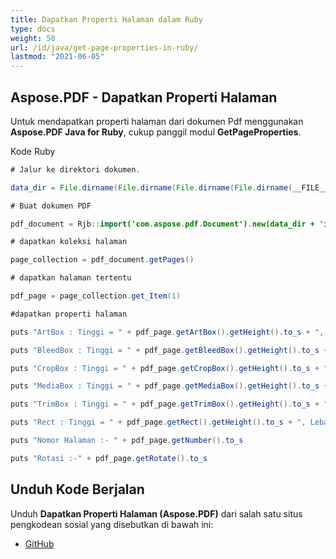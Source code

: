 ```yaml
---
title: Dapatkan Properti Halaman dalam Ruby
type: docs
weight: 50
url: /id/java/get-page-properties-in-ruby/
lastmod: "2021-06-05"
---
```


## Aspose.PDF - Dapatkan Properti Halaman

Untuk mendapatkan properti halaman dari dokumen Pdf menggunakan **Aspose.PDF Java for Ruby**, cukup panggil modul **GetPageProperties**.

Kode Ruby

```java
# Jalur ke direktori dokumen.

data_dir = File.dirname(File.dirname(File.dirname(File.dirname(__FILE__)))) + '/data/'

# Buat dokumen PDF

pdf_document = Rjb::import('com.aspose.pdf.Document').new(data_dir + 'input1.pdf')

# dapatkan koleksi halaman

page_collection = pdf_document.getPages()

# dapatkan halaman tertentu

pdf_page = page_collection.get_Item(1)

#dapatkan properti halaman

puts "ArtBox : Tinggi = " + pdf_page.getArtBox().getHeight().to_s + ", Lebar = " + pdf_page.getArtBox().getWidth().to_s + ", LLX = " + pdf_page.getArtBox().getLLX().to_s + ", LLY = " + pdf_page.getArtBox().getLLY().to_s + ", URX = " + pdf_page.getArtBox().getURX().to_s + ", URY = " + pdf_page.getArtBox().getURY().to_s

puts "BleedBox : Tinggi = " + pdf_page.getBleedBox().getHeight().to_s + ", Lebar = " + pdf_page.getBleedBox().getWidth().to_s + ", LLX = " + pdf_page.getBleedBox().getLLX().to_s + ", LLY = " + pdf_page.getBleedBox().getLLY().to_s + ", URX = " + pdf_page.getBleedBox().getURX().to_s + ", URY = " + pdf_page.getBleedBox().getURY().to_s

puts "CropBox : Tinggi = " + pdf_page.getCropBox().getHeight().to_s + ", Lebar = " + pdf_page.getCropBox().getWidth().to_s + ", LLX = " + pdf_page.getCropBox().getLLX().to_s + ", LLY = " + pdf_page.getCropBox().getLLY().to_s + ", URX = " + pdf_page.getCropBox().getURX().to_s + ", URY = " + pdf_page.getCropBox().getURY().to_s

puts "MediaBox : Tinggi = " + pdf_page.getMediaBox().getHeight().to_s + ", Lebar = " + pdf_page.getMediaBox().getWidth().to_s + ", LLX = " + pdf_page.getMediaBox().getLLX().to_s + ", LLY = " + pdf_page.getMediaBox().getLLY().to_s + ", URX = " + pdf_page.getMediaBox().getURX().to_s + ", URY = " + pdf_page.getMediaBox().getURY().to_s

puts "TrimBox : Tinggi = " + pdf_page.getTrimBox().getHeight().to_s + ", Lebar = " + pdf_page.getTrimBox().getWidth().to_s + ", LLX = " + pdf_page.getTrimBox().getLLX().to_s + ", LLY = " + pdf_page.getTrimBox().getLLY().to_s + ", URX = " + pdf_page.getTrimBox().getURX().to_s + ", URY = " + pdf_page.getTrimBox().getURY().to_s

puts "Rect : Tinggi = " + pdf_page.getRect().getHeight().to_s + ", Lebar = " + pdf_page.getRect().getWidth().to_s + ", LLX = " + pdf_page.getRect().getLLX().to_s + ", LLY = " + pdf_page.getRect().getLLY().to_s + ", URX = " + pdf_page.getRect().getURX().to_s + ", URY = " + pdf_page.getRect().getURY().to_s

puts "Nomor Halaman :- " + pdf_page.getNumber().to_s

puts "Rotasi :-" + pdf_page.getRotate().to_s
```


## Unduh Kode Berjalan

Unduh **Dapatkan Properti Halaman (Aspose.PDF)** dari salah satu situs pengkodean sosial yang disebutkan di bawah ini:

- [GitHub](https://github.com/aspose-pdf/Aspose.PDF-for-Java/blob/master/Plugins/Aspose_Pdf_Java_for_Ruby/lib/asposepdfjava/Pages/getpageproperties.rb)